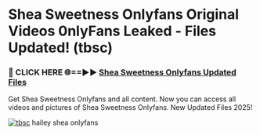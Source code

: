 # Shea Sweetness Onlyfans Original Videos 0nlyFans Leaked - Files Updated! (tbsc)

<h3>🔴 CLICK HERE 🌐==►► <a href="https://tinyurl.com/2wckxsce" rel="nofollow">Shea Sweetness Onlyfans Updated Files</a></h3>

Get Shea Sweetness Onlyfans and all content. Now you can access all videos and pictures of Shea Sweetness Onlyfans. New Updated Files 2025!

[![tbsc](https://i.imgur.com/AFduVYN.gif)](https://tinyurl.com/2wckxsce)
hailey shea onlyfans